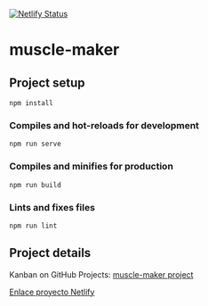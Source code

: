 [![Netlify Status](https://api.netlify.com/api/v1/badges/f9582bd0-2b4f-4bc5-8bee-ae0c14537f8d/deploy-status)](https://app.netlify.com/sites/unruffled-hodgkin-c0b498/deploys)

# muscle-maker

## Project setup

```
npm install
```

### Compiles and hot-reloads for development

```
npm run serve
```

### Compiles and minifies for production

```
npm run build
```

### Lints and fixes files

```
npm run lint
```

## Project details

Kanban on GitHub Projects: [muscle-maker project](https://github.com/victoriapelaez/muscle-maker/projects/1)

[Enlace proyecto Netlify](https://unruffled-hodgkin-c0b498.netlify.app/)
